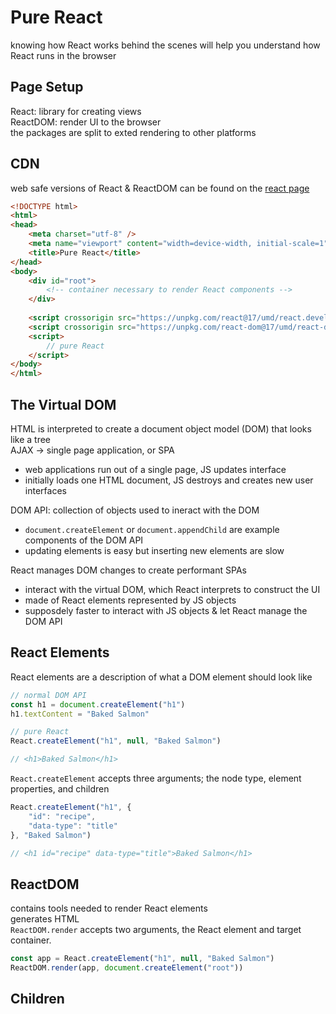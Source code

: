 # Pure React
knowing how React works behind the scenes will help you understand how React runs in the browser  

## Page Setup
React: library for creating views  
ReactDOM: render UI to the browser  
the packages are split to exted rendering to other platforms  

## CDN
web safe versions of React & ReactDOM can be found on the [react page](https://reactjs.org/docs/cdn-links.html)  
```html
<!DOCTYPE html>
<html>
<head>
    <meta charset="utf-8" />
    <meta name="viewport" content="width=device-width, initial-scale=1" />
    <title>Pure React</title>
</head>
<body>
    <div id="root">
        <!-- container necessary to render React components -->
    </div>
    
    <script crossorigin src="https://unpkg.com/react@17/umd/react.development.js"></script>
    <script crossorigin src="https://unpkg.com/react-dom@17/umd/react-dom.development.js"></script>
    <script>
        // pure React
    </script>
</body>
</html>
```

## The Virtual DOM
HTML is interpreted to create a document object model (DOM) that looks like a tree  
AJAX -> single page application, or SPA  
* web applications run out of a single page, JS updates interface
* initially loads one HTML document, JS destroys and creates new user interfaces  

DOM API: collection of objects used to ineract with the DOM
* `document.createElement` or `document.appendChild` are example components of the DOM API  
* updating elements is easy but inserting new elements are slow

React manages DOM changes to create performant SPAs
* interact with the virtual DOM, which React interprets to construct the UI
* made of React elements represented by JS objects
* supposdely faster to interact with JS objects & let React manage the DOM API

## React Elements
React elements are a description of what a DOM element should look like  
```js
// normal DOM API
const h1 = document.createElement("h1")
h1.textContent = "Baked Salmon"

// pure React
React.createElement("h1", null, "Baked Salmon")

// <h1>Baked Salmon</h1>
```
`React.createElement` accepts three arguments; the node type, element properties, and children  
```js
React.createElement("h1", {
    "id": "recipe",
    "data-type": "title"
}, "Baked Salmon")

// <h1 id="recipe" data-type="title">Baked Salmon</h1>
```

## ReactDOM
contains tools needed to render React elements  
generates HTML  
`ReactDOM.render` accepts two arguments, the React element and target container.  
```js
const app = React.createElement("h1", null, "Baked Salmon")
ReactDOM.render(app, document.createElement("root"))
```

## Children
